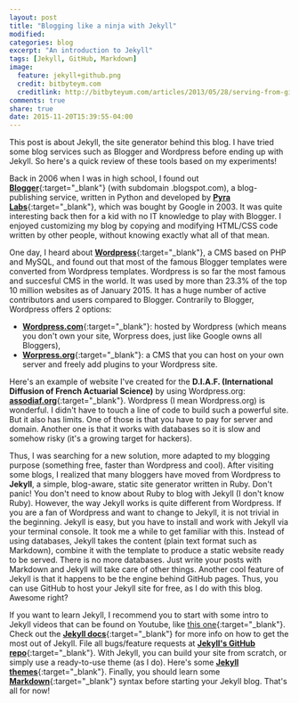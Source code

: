 ```yaml
---
layout: post
title: "Blogging like a ninja with Jekyll"
modified:
categories: blog
excerpt: "An introduction to Jekyll"
tags: [Jekyll, GitHub, Markdown]
image:
  feature: jekyll+github.png
  credit: bitbyteym.com
  creditlink: http://bitbyteyum.com/articles/2013/05/28/serving-from-github/
comments: true
share: true
date: 2015-11-20T15:39:55-04:00
---
```


This post is about Jekyll, the site generator behind this blog. I have tried some blog services such as Blogger and Wordpress before ending up with Jekyll. So here's a quick review of these tools based on my experiments!

Back in 2006 when I was in high school, I found out [**Blogger**](https://www.blogger.com){:target="_blank"} (with subdomain .blogspot.com), a blog-publishing service, written in Python and developed by [**Pyra Labs**](https://en.wikipedia.org/wiki/Pyra_Labs){:target="_blank"}, which was bought by Google in 2003. It was quite interesting back then for a kid with no IT knowledge to play with Blogger. I enjoyed customizing my blog by copying and modifying HTML/CSS code written by other people, without knowing exactly what all of that mean. 

One day, I heard about [**Wordpress**](https://en.wikipedia.org/wiki/WordPress){:target="_blank"}, a CMS based on PHP and MySQL, and found out that most of the famous Blogger templates were converted from Wordpress templates. Wordpress is so far the most famous and succesful CMS in the world. It was used by more than 23.3% of the top 10 million websites as of January 2015. It has a huge number of active contributors and users compared to Blogger. Contrarily to Blogger, Wordpress offers 2 options: 

* [**Wordpress.com**](https://wordpress.com){:target="_blank"}: hosted by Wordpress (which means you don't own your site, Worpress does, just like Google owns all Bloggers),
* [**Worpress.org**](https://wordpress.org){:target="_blank"}: a CMS that you can host on your own server and freely add plugins to your Wordpress site. 

Here's an example of website I've created for the **D.I.A.F. (International Diffusion of French Actuarial Science)** by using Wordpress.org: [**assodiaf.org**](http://assodiaf.org/){:target="_blank"}. Wordpress (I mean Wordpress.org) is wonderful. I didn't have to touch a line of code to build such a powerful site. But it also has limits. One of those is that you have to pay for server and domain. Another one is that it works with databases so it is slow and somehow risky (it's a growing target for hackers). 

Thus, I was searching for a new solution, more adapted to my blogging purpose (something free, faster than Wordpress and cool). After visiting some blogs, I realized that many bloggers have moved from Wordpress to **Jekyll**, a simple, blog-aware, static site generator written in Ruby. Don't panic! You don't need to know about Ruby to blog with Jekyll (I don't know Ruby). However, the way Jekyll works is quite different from Wordpress. If you are a fan of Wordpress and want to change to Jekyll, it is not trivial in the beginning. Jekyll is easy, but you have to install and work with Jekyll via your terminal console. It took me a while to get familiar with this. Instead of using databases, Jekyll takes the content (plain text format such as Markdown), combine it with the template to produce a static website ready to be served. There is no more databases. Just write your posts with Markdown and Jekyll will take care of other things. Another cool feature of Jekyll is that it happens to be the engine behind GitHub pages. Thus, you can use GitHub to host your Jekyll site for free, as I do with this blog. Awesome right?

If you want to learn Jekyll, I recommend you to start with some intro to Jekyll videos that can be found on Youtube, like [this one](https://www.youtube.com/watch?v=O7NBEFmA7yA){:target="_blank"}. Check out the [**Jekyll docs**][jekyll]{:target="_blank"} for more info on how to get the most out of Jekyll. File all bugs/feature requests at [**Jekyll's GitHub repo**][jekyll-gh]{:target="_blank"}. With Jekyll, you can build your site from scratch, or simply use a ready-to-use theme (as I do). Here's some [**Jekyll themes**](http://jekyllthemes.org){:target="_blank"}. Finally, you should learn some [**Markdown**](https://daringfireball.net/projects/markdown/){:target="_blank"} syntax before starting your Jekyll blog. That's all for now! 





[jekyll-gh]: https://github.com/jekyll/jekyll
[jekyll]:    http://jekyllrb.com
